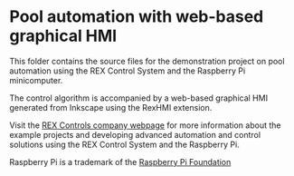 Pool automation with web-based graphical HMI 
============================================

This folder contains the source files for the demonstration project on pool 
automation using the REX Control System and the Raspberry Pi minicomputer.

The control algorithm is accompanied by a web-based graphical HMI generated
from Inkscape using the RexHMI extension.

Visit the [REX Controls company webpage](http://www.rexcontrols.com/rex-control-system-raspberry-pi) for more 
information about the example projects and developing advanced automation and 
control solutions using the REX Control System and the Raspberry Pi.

Raspberry Pi is a trademark of the [Raspberry Pi Foundation](http://www.raspberrypi.org)


